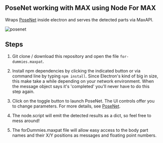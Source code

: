 ## PoseNet working with MAX using Node For MAX
Wraps [PoseNet](https://github.com/tensorflow/tfjs-models/tree/master/posenet) inside electron and serves the detected parts via MaxAPI.

![posenet](https://user-images.githubusercontent.com/14039540/48412987-9029e280-e789-11e8-86a0-03c94a06ab13.gif)

## Steps
1. Git clone / download this repository and open the file `for-dummies.maxpat`.

2. Install npm dependencies by clicking the indicated button or via command line by typing `npm install`. Since Electron's kind of big in size, this make take a while depending on your network environment. When the message object says it's 'completed' you'll never have to do this step again.

2. Click on the toggle button to launch PoseNet. The UI controls offer you to change parameters. For more details, see [PoseNet](https://github.com/tensorflow/tfjs-models/tree/master/posenet).

3. The node.script will emit the detected results as a dict, so feel free to mess around!

4. The forDummies.maxpat file will allow easy access to the body part names and their X/Y positions as messages and floating point numbers.
